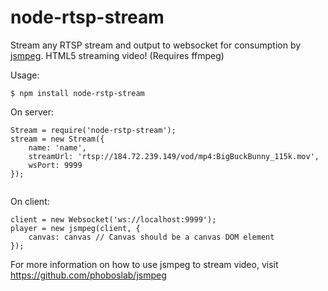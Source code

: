 node-rtsp-stream
================

Stream any RTSP stream and output to websocket for consumption by [jsmpeg](https://github.com/phoboslab/jsmpeg). HTML5 streaming video! (Requires ffmpeg)

Usage:

```
$ npm install node-rstp-stream
```

On server:
```
Stream = require('node-rstp-stream');
stream = new Stream({
    name: 'name',
    streamUrl: 'rtsp://184.72.239.149/vod/mp4:BigBuckBunny_115k.mov',
    wsPort: 9999
});
    
```

On client:
```
client = new Websocket('ws://localhost:9999');
player = new jsmpeg(client, {
    canvas: canvas // Canvas should be a canvas DOM element
});

```

For more information on how to use jsmpeg to stream video, visit https://github.com/phoboslab/jsmpeg
